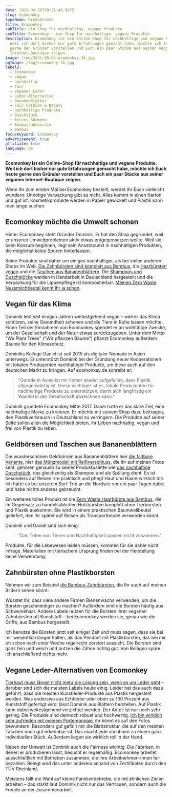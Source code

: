 ```yaml
---
date: 2021-08-26T09:21:49.987Z
slug: ecomonkey
typeName: Produkttest
title: Ecomonkey
subTitle: Ein Shop für nachhaltige, vegane Produkte
seoTitle: Ecomonkey – ein Shop für nachhaltige, vegane Produkte
description: Ecomonkey ist ein Online-Shop für nachhaltige und vegane Produkte.
  Weil ich dort bisher nur gute Erfahrungen gemacht habe, möchte ich Euch heute
  gerne den Gründer vorstellen und Euch ein paar Stücke aus seiner veganen
  Internet-Boutique zeigen.
image: /img/2021-08-03-ecomonkey-34.jpg
ogImage: /img/ecomonkey-fb.jpg
labels:
  - Ecomonkey
  - vegan
  - nachhaltig
  - fair
  - veganes Leder
  - Leder-Alternative
  - Bananenblätter
  - Fair Fashion & Beauty
  - nachhaltige Produkte
  - Duschstück
  - festes Shampoo
  - Bambuszahnbürste
  - Bambus
focusKeyword: Ecomonkey
advertisement: true
affiliate: true
language: de
---
```

**Ecomonkey ist ein Online-Shop für nachhaltige und vegane Produkte. Weil ich dort bisher nur gute Erfahrungen gemacht habe, möchte ich Euch heute gerne den Gründer vorstellen und Euch ein paar Stücke aus seiner veganen Internet-Boutique zeigen.**

Wenn Ihr zum ersten Mal bei Ecomonkey bestellt, werdet Ihr Euch vielleicht wundern: Unnötige Verpackung gibt es nicht. Alles kommt in einen Karton und gut ist. Kosmetikprodukte werden in Papier gewickelt und Plastik kann man lange suchen.

## Ecomonkey möchte die Umwelt schonen

Hinter Ecomonkey steht Gründer Dominik. Er hat den Shop gegründet, weil er unseren Umweltproblemen aktiv etwas entgegensetzen wollte. Weil sie beim Konsum beginnen, liegt sein Ansatzpunkt in nachhaltigen Produkten, die möglichst keine Spuren hinterlassen.

Seine Produkte sind daher um einiges nachhaltiger, als bei vielen anderen Shops im Web. [Die Zahnbürsten sind komplett aus Bambus](https://t.adcell.com/p/click?promoId=261734&slotId=80259&param0=https%3A%2F%2Fwww.ecomonkey.de%2Fprodukt%2Fbambus-zahnbuerste-erwachsene%2F), die [Haarbürsten vegan](https://t.adcell.com/p/click?promoId=261734&slotId=80259&param0=https%3A%2F%2Fwww.ecomonkey.de%2Fprodukt%2Fnachhaltige-bambus-haarbuerste%2F) und die [Taschen aus Bananenblättern](https://t.adcell.com/p/click?promoId=261734&slotId=80259&param0=https%3A%2F%2Fwww.ecomonkey.de%2Fprodukt%2Fclutch-umhaengetasche-aus-echten-bananenblaettern-veganes-kunstleder-oekologisch-nachhaltig-fair-produziert%2F). Die [Shampoos und Duschstücke](https://t.adcell.com/p/click?promoId=261734&slotId=80259&param0=https%3A%2F%2Fwww.ecomonkey.de%2Fprodukt%2Fshampoo-duschstueck-brennnessel-rosmarin%2F) werden in Handarbeit in Deutschland hergestellt und die Verpackung für die Lippenpflege ist kompostierbar. [Meinen Zero Waste Nussmilchbeutel kennt Ihr ja schon](/2021/08/hafermilch-selber-machen/).

## Vegan für das Klima

Dominik lebt seit einigen Jahren weitestgehend vegan – weil er das Klima schützen, seine Gesundheit schonen und die Tiere in Ruhe lassen möchte. Einen Teil der Einnahmen von Ecomonkey spendet er an wohltätige Zwecke, um der Gesellschaft und der Natur etwas zurückzugeben. Unter dem Motto "We Plant Trees" ("Wir pflanzen Bäume") pflanzt Ecomonkey außerdem Bäume für den Klimaschutz.

Dominiks Kollege Daniel ist seit 2015 als digitaler Nomade in Asien unterwegs. Er unterstützt Dominik bei der Gründung neuer Kooperationen mit lokalen Produzenten nachhaltiger Produkte, um diese auch auf den deutschen Markt zu bringen. Auf ecomonkey.de schreibt er:

> "Gerade in Asien ist mir immer wieder aufgefallen, dass Plastik allgegenwärtig ist. Umso wichtiger ist es, lokale Produzenten für nachhaltige Produkte zu unterstützen, damit sich langfristig ein Wandel in der Gesellschaft abzeichnen kann."

Dominik gründete Ecomonkey Mitte 2017. Dabei hatte er das klare Ziel, eine nachhaltige Marke zu kreieren. Er möchte mit seinem Shop dazu beitragen, den Plastikverbrauch in Deutschland zu verringern. Die Produkte auf seiner Seite sollen allen die Möglichkeit bieten, ihr Leben nachhaltig, vegan und frei von Plastik zu leben.

## Geldbörsen und Taschen aus Bananenblättern

Die wunderschönen Geldbörsen aus Bananenblättern hier [die faltbare Variante](https://t.adcell.com/p/click?promoId=261734&slotId=80259&param0=https%3A%2F%2Fwww.ecomonkey.de%2Fprodukt%2Fgeldboerse-vegan-aus-echten-blaettern-in-schwarz%2F), hier [das Münzmodell mit Reißverschluss](https://t.adcell.com/p/click?promoId=261734&slotId=80259&param0=https%3A%2F%2Fwww.ecomonkey.de%2Fprodukt%2Fmuenzportemonnaie-vegan-aus-echten-blaettern-in-gruen%2F), die Ihr auf meinen Fotos seht, gehören genauso zu seiner Produktpalette wie [das nachhaltige Duschstück](https://t.adcell.com/p/click?promoId=261734&slotId=80259&param0=https%3A%2F%2Fwww.ecomonkey.de%2Fprodukt%2Fshampoo-duschstueck-brennnessel-rosmarin%2F), das gleichzeitig als Shampoo und als Spülung dient. Es ist besonders auf Reisen irre praktisch und pflegt Haut und Haare wirklich toll. Ich hatte es bei unserem Surf-Trip an die Nordsee vor ein paar Tagen dabei und habe nichts anderes gebraucht. 

<Gallery name="ecomonkey-shop-1" />

Ein weiteres tolles Produkt ist die [Zero Waste Haarbürste aus Bambus](https://t.adcell.com/p/click?promoId=261734&slotId=80259&param0=https%3A%2F%2Fwww.ecomonkey.de%2Fprodukt%2Fnachhaltige-bambus-haarbuerste%2F), die im Gegensatz zu handelsüblichen Holzbürsten komplett ohne Tierborsten und Plastik auskommt. Sie wird in einem praktischen Baumwollbeutel geliefert, den ihr später auf Reisen als Transportbeutel verwenden könnt.

Dominik und Daniel sind sich einig:

> "Das Töten von Tieren und Nachhaltigkeit passen nicht zusammen."

Produkte, für die Lebewesen leiden müssen, kommen für sie daher nicht infrage. Materialien mit tierischem Ursprung finden bei der Herstellung keine Verwendung.

## Zahnbürsten ohne Plastikborsten

Nehmen wir zum Beispiel [die Bambus-Zahnbürsten](https://t.adcell.com/p/click?promoId=261734&slotId=80259&param0=https%3A%2F%2Fwww.ecomonkey.de%2Fprodukt%2Fbambus-zahnbuerste-erwachsene%2F), die Ihr auch auf meinen Bildern sehen könnt:

Wusstet Ihr, dass viele andere Firmen Bienenwachs verwenden, um die Borsten geschmeidiger zu machen? Außerdem sind die Borsten häufig aus Schweinehaar. Andere Labels nutzen für die Borsten ihrer veganen Zahnbürsten oft Kunststoff – bei Ecomonkey werden sie, genau wie die Griffe, aus Bambus hergestellt.

Ich benutze die Bürsten jetzt seit einiger Zeit und muss sagen, dass sie bei mir wesentlich länger halten, als das Pendant mit Plastikborsten, das bei mir oft schon nach einer Woche regelrecht zerstört aussieht. Die Borsten sind ganz fein und weich und putzen die Zähne richtig gut. Von Belägen spüre ich anschließend nichts mehr.

## Vegane Leder-Alternativen von Ecomonkey

[Tierhaut muss längst nicht mehr die Lösung sein, wenn es um Leder geht](/2020/07/leder-pelz/) – darüber sind sich die meisten Labels heute einig. Leider hat das auch dazu geführt, dass die meisten Kunstleder-Produkte aus Plastik hergestellt werden. Was anderswo aus Echtleder oder eben zu 100 Prozent aus Kunststoff gefertigt wird,  lässt Dominik aus Blättern herstellen. Auf Plastik kann dabei weitestgehend verzichtet werden. Der Anteil ist nur noch sehr gering. Die Produkte sind dennoch robust und hochwertig. [Ich bin wirklich sehr zufrieden mit meinem Portemonnaie](https://t.adcell.com/p/click?promoId=261734&slotId=80259&param0=https%3A%2F%2Fwww.ecomonkey.de%2Fprodukt%2Fgeldboerse-vegan-aus-echten-blaettern-in-schwarz%2F), ihr könnt es auf den Fotos bewundern. Besonders gut gefällt mir die Blattstruktur, die auf den meisten Taschen noch gut erkennbar ist. Das macht jede von ihnen zu einem ganz individuellen Stück. Außerdem liegen sie wirklich toll in der Hand.

Neben der Umwelt ist Dominik auch die Fairness wichtig. Die Fabriken, in denen er produzieren lässt, besucht er regelmäßig. Ecomonkey arbeitet ausschließlich mit Betrieben zusammen, die ihre Arbeitnehmer⋆innen fair bezahlen. Belegt wird das unter anderem anhand von Zertifikaten durch den TÜV Rheinland.

Meistens fällt die Wahl auf kleine Familienbetriebe, die mit ähnlichen Zielen arbeiten – das stärkt laut Dominik nicht nur das Vertrauen, sondern auch die Freude an der Zusammenarbeit.

<Gallery name="ecomonkey-shop-2" />